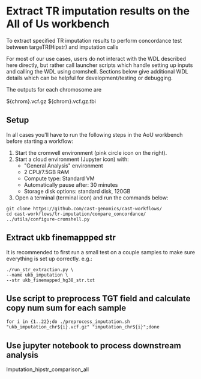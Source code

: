 # Extract TR imputation results on the All of Us workbench

To extract specified TR imputation results to perform concordance test between targeTR(Hipstr) and imputation calls

For most of our use cases, users do not interact with the WDL described here directly, but rather call launcher scripts which handle setting up inputs and calling the WDL using cromshell. Sections below give additional WDL details which can be helpful for development/testing or debugging.


The outputs for each chromosome are

${chrom}.vcf.gz
${chrom}.vcf.gz.tbi


## Setup
In all cases you'll have to run the following steps in the AoU workbench before starting a workflow:

1. Start the cromwell environment (pink circle icon on the right).
2. Start a cloud environment (Jupyter icon) with:
    * "General Analysis" environment
    * 2 CPU/7.5GB RAM
    * Compute type: Standard VM
    * Automatically pause after: 30 minutes
    * Storage disk options: standard disk, 120GB
3. Open a terminal (terminal icon) and run the commands below:

```
git clone https://github.com/cast-genomics/cast-workflows/
cd cast-workflows/tr-imputation/compare_concordance/
../utils/configure-cromshell.py
```

## Extract ukb finemappped str

It is recommended to first run a small test on a couple samples to make sure everything is set up correctly. e.g.:

```
./run_str_extraction.py \
--name ukb_imputation \
--str ukb_finemapped_hg38_str.txt

```

## Use script to preprocess TGT field and calculate copy num sum for each sample
```
for i in {1..22};do ./preprocess_imputation.sh "ukb_imputation_chr${i}.vcf.gz" "imputation_chr${i}";done 

```

## Use jupyter notebook to process downstream analysis

Imputation_hipstr_comparison_all